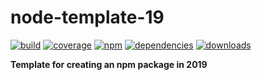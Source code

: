 # node-template-19

[![build](https://img.shields.io/travis/danday74/node-template-19/master.svg?label=linux)](https://travis-ci.org/danday74/node-template-19)
[![coverage](https://coveralls.io/repos/github/danday74/node-template-19/badge.svg)](https://coveralls.io/github/danday74/node-template-19)
[![npm](https://img.shields.io/npm/v/node-template-19.svg)](https://www.npmjs.com/package/node-template-19)
[![dependencies](https://david-dm.org/danday74/node-template-19/status.svg)](https://david-dm.org/danday74/node-template-19)
[![downloads](https://img.shields.io/npm/dm/node-template-19.svg)](https://www.npmjs.com/package/node-template-19)

**Template for creating an npm package in 2019**

